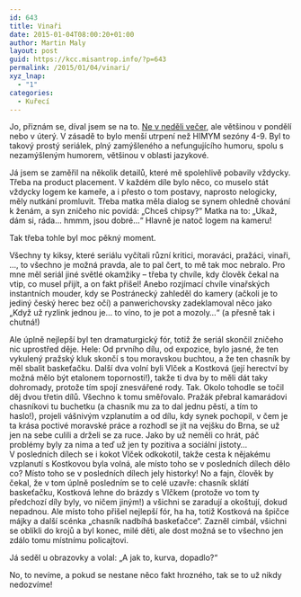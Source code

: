 ```yaml
---
id: 643
title: Vinaři
date: 2015-01-04T08:00:20+01:00
author: Martin Maly
layout: post
guid: https://kcc.misantrop.info/?p=643
permalink: /2015/01/04/vinari/
xyz_lnap:
  - "1"
categories:
  - Kuřecí
---
```

Jo, přiznám se, díval jsem se na to. [Ne v neděli večer](https://kcc.misantrop.info/2014/12/31/televize/ "Televize"), ale většinou v pondělí nebo v úterý. V zásadě to bylo menší utrpení než HIMYM sezóny 4-9. Byl to takový prostý seriálek, plný zamýšleného a nefungujícího humoru, spolu s nezamýšleným humorem, většinou v oblasti jazykové.

Já jsem se zaměřil na několik detailů, které mě spolehlivě pobavily vždycky. Třeba na product placement. V každém díle bylo něco, co muselo stát vždycky logem ke kameře, a i přesto o tom postavy, naprosto nelogicky, měly nutkání promluvit. Třeba matka měla dialog se synem ohledně chování k ženám, a syn zničeho nic povídá: &#8222;Chceš chipsy?&#8220; Matka na to: &#8222;Ukaž, dám si, ráda&#8230; hmmm, jsou dobré&#8230;&#8220; Hlavně je natoč logem na kameru!

Tak třeba tohle byl moc pěkný moment.

Všechny ty kiksy, které seriálu vyčítali různí kritici, moraváci, pražáci, vinaři, &#8230;, to všechno je možná pravda, ale to pal čert, to mě tak moc nebralo. Pro mne měl seriál jiné světlé okamžiky &#8211; třeba ty chvíle, kdy člověk čekal na vtip, co musel přijít, a on fakt přišel! Anebo rozjímací chvíle vinařských instantních mouder, kdy se Postránecký zahleděl do kamery (ačkoli je to jediný český herec bez očí) a panwerichovsky zadeklamoval něco jako &#8222;Když už ryzlink jednou je&#8230; to víno, to je pot a mozoly&#8230;&#8220; (a přesně tak i chutná!)

Ale úplně nejlepší byl ten dramaturgický fór, totiž že seriál skončil zničeho nic uprostřed děje. Hele: Od prvního dílu, od expozice, bylo jasné, že ten vykulený pražský kluk skončí s tou moravskou buchtou, a že ten chasník by měl sbalit baskeťačku. Další dva volní byli Vlček a Kostková (její herectví by možná mělo být etalonem topornosti!), takže ti dva by to měli dát taky dohromady, protože tím spojí znesvářené rody. Tak. Okolo tohodle se točil děj dvou třetin dílů. Všechno k tomu směřovalo. Pražák přebral kamarádovi chasníkovi tu buchetku (a chasník mu za to dal jednu pěstí, a tím to haslo!), projeli vášnivým vzplanutím a od dílu, kdy synek pochopil, v čem je ta krása poctivé moravské práce a rozhodl se jít na vejšku do Brna, se už jen na sebe culili a drželi se za ruce. Jako by už neměli co hrát, páč problémy byly za nima a teď už jen ty pozitiva a sociální jistoty&#8230; V posledních dílech se i kokot Vlček odkokotil, takže cesta k nějakému vzplanutí s Kostkovou byla volná, ale místo toho se v posledních dílech dělo co? Místo toho se v posledních dílech jely historky! No a fajn, člověk by čekal, že v tom úplně posledním se to celé uzavře: chasník sklátí baskeťačku, Kostková lehne do brázdy s Vlčkem (protože vo tom ty předchozí díly byly, vo ničem jiným!) a všichni se zaradují a okoštují, dokud nepadnou. Ale místo toho přišel nejlepší fór, ha ha, totiž Kostková na špičce májky a další scénka &#8222;chasník nadbíhá baskeťačce&#8220;. Zazněl cimbál, všichni se oblíkli do krojů a byl konec, milé děti, ale dost možná se to všechno jen zdálo tomu místnímu policajtovi.

Já seděl u obrazovky a volal: &#8222;A jak to, kurva, dopadlo?&#8220;

No, to nevíme, a pokud se nestane něco fakt hrozného, tak se to už nikdy nedozvíme!